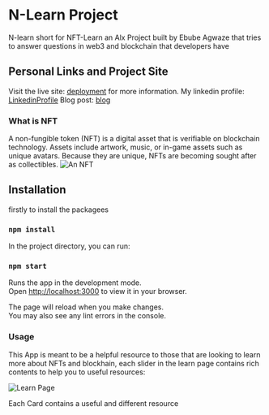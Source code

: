 # N-Learn Project

N-learn short for NFT-Learn an Alx Project built by Ebube Agwaze that tries to answer questions in web3 and blockchain that developers have



## Personal Links and Project Site
Visit the live site: [deployment](https://ebube111.github.io/alx-project/) for more information.
My linkedin profile: [LinkedinProfile](https://www.linkedin.com/in/ebube-agwaze-375a771b8/)
Blog post: [blog](https://medium.com/@ebubeagwaze/the-n-learn-project-818b5d79100e)

### What is NFT
A non-fungible token (NFT) is a digital asset that is verifiable on blockchain technology. Assets include artwork, music, or in-game assets such as unique avatars. Because they are unique, NFTs are becoming sought after as collectibles.
![An NFT](https://user-images.githubusercontent.com/46991166/159647352-32fa2f46-a9d9-4c6c-8de1-32aa3c931312.png)




## Installation

firstly to install the packagees
### `npm install`

In the project directory, you can run:

### `npm start`

Runs the app in the development mode.\
Open [http://localhost:3000](http://localhost:3000) to view it in your browser.

The page will reload when you make changes.\
You may also see any lint errors in the console.

### Usage
This App is meant to be a helpful resource to those that are looking to learn more about NFTs and blockhain, each slider in the learn page contains rich contents to help you to useful resources:

![Learn Page](https://user-images.githubusercontent.com/46991166/159645999-f220efeb-1c9d-4b0d-8cb6-e095dfac21d9.png)

Each Card contains a useful and different resource





